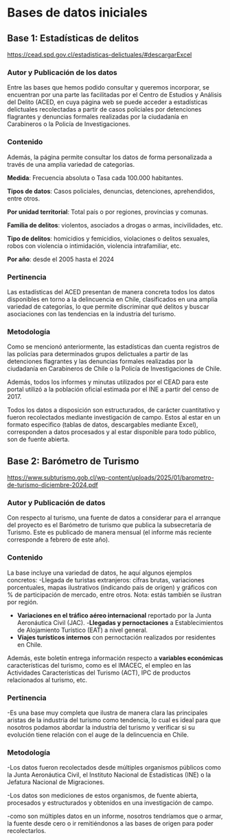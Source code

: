 # Bases de datos iniciales 

## Base 1: Estadísticas de delitos

https://cead.spd.gov.cl/estadisticas-delictuales/#descargarExcel 

### Autor y Publicación de los datos

Entre las bases que hemos podido consultar y queremos incorporar, se encuentran por una parte las facilitadas por el Centro de Estudios y Análisis del Delito (ACED, en cuya página web se puede acceder a estadísticas delictuales recolectadas a partir de casos policiales por detenciones flagrantes y denuncias formales realizadas por la ciudadanía en Carabineros o la Policía de Investigaciones.

### Contenido

Además, la página permite consultar los datos de forma personalizada a través de una amplia variedad de categorías. 

**Medida**: Frecuencia absoluta o Tasa cada 100.000 habitantes.

**Tipos de datos**: Casos policiales, denuncias, detenciones, aprehendidos, entre otros.

**Por unidad territorial**: Total país o por regiones, provincias y comunas.

**Familia de delitos**: violentos, asociados a drogas o armas, incivilidades, etc.

**Tipo de delitos**: homicidios y femicidios, violaciones o delitos sexuales, robos con violencia o intimidación, violencia intrafamiliar, etc.

**Por año**: desde el 2005 hasta el 2024

### Pertinencia

Las estadísticas del ACED presentan de manera concreta todos los datos disponibles en torno a la delincuencia en Chile, clasificados en una amplia variedad de categorías, lo que permite discriminar qué delitos y buscar asociaciones con las tendencias en la industria del turismo.

### Metodología

Como se mencionó anteriormente, las estadísticas dan cuenta registros de las policías para determinados grupos delictuales a partir de las detenciones flagrantes y las denuncias formales realizadas por la ciudadanía en Carabineros de Chile o la Policía de Investigaciones de Chile.

Además, todos los informes y minutas utilizados por el CEAD para este portal utilizó a la población oficial estimada por el INE a partir del censo de 2017. 

Todos los datos a disposición son estructurados, de carácter cuantitativo y fueron recolectados mediante investigación de campo. Estos al estar en un formato especifico (tablas de datos, descargables mediante Excel), corresponden a datos procesados y al estar disponible para todo público, son de fuente abierta.


## Base 2: Barómetro de Turismo

https://www.subturismo.gob.cl/wp-content/uploads/2025/01/barometro-de-turismo-diciembre-2024.pdf 

### Autor y Publicación de datos

Con respecto al turismo, una fuente de datos a considerar para el arranque del proyecto es el Barómetro de turismo que publica la subsecretaría de Turismo. Este es publicado de manera mensual (el informe más reciente corresponde a febrero de este año).

### Contenido

La base incluye una variedad de datos, he aquí algunos ejemplos concretos: 
-Llegada de turistas extranjeros: cifras brutas, variaciones porcentuales, mapas ilustrativos (indicando país de origen) y gráficos con % de participación de mercado, entre otros. Nota: estás también se ilustran por región.

- **Variaciones en el tráfico aéreo internacional** reportado por la Junta Aeronáutica Civil (JAC).
-**Llegadas y pernoctaciones** a Establecimientos de Alojamiento Turístico (EAT) a nivel general.
- **Viajes turísticos internos** con pernoctación realizados por residentes en Chile.
  
Además, este boletín entrega información respecto a **variables económicas** características del turismo, como es el IMACEC, el empleo en las Actividades Características del Turismo (ACT), IPC de productos relacionados al turismo, etc.

### Pertinencia
-Es una base muy completa que ilustra de manera clara las principales aristas de la industria del turismo como tendencia, lo cual es ideal para que nosotros podamos abordar la industria del turismo y verificar si su evolución tiene relación con el auge de la delincuencia en Chile.

### Metodología

-Los datos fueron recolectados desde múltiples organismos públicos como la Junta Aeronáutica Civil, el Instituto Nacional de Estadísticas (INE) o  la Jefatura Nacional de Migraciones. 

-Los datos son mediciones de estos organismos, de fuente abierta, procesados y estructurados y obtenidos en una investigación de campo.

-como son múltiples datos en un informe, nosotros tendríamos que o armar, la fuente desde cero o ir remitiéndonos a las bases de origen para poder recolectarlos.



